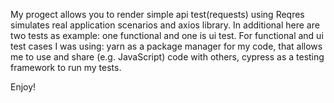 My progect allows you to render simple api test(requests) using Reqres simulates real application scenarios and axios library.
In additional here are two tests as example: one functional and one is ui test. For functional and ui test cases I was using: yarn as a package manager for my code, that allows me to use and share (e.g. JavaScript) code with others, cypress as a testing framework to run my tests. 

Enjoy!
